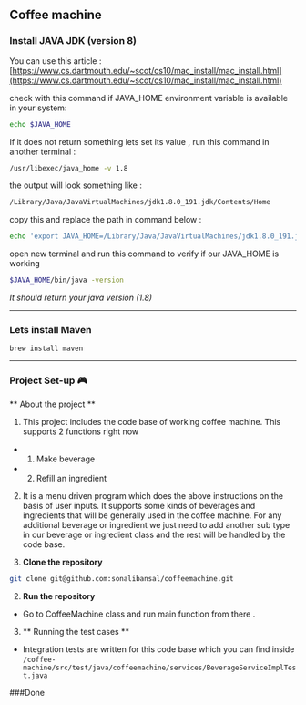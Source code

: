 ## Coffee machine

### Install JAVA JDK (version 8)
You can use this article : [https://www.cs.dartmouth.edu/~scot/cs10/mac_install/mac_install.html](https://www.cs.dartmouth.edu/~scot/cs10/mac_install/mac_install.html)

check with this command if JAVA_HOME environment variable is available in your system:
```sh
echo $JAVA_HOME
```
If it does not return something lets set its value , run this command in another terminal :
```sh
/usr/libexec/java_home -v 1.8
```
the output will look something like :
```sh
/Library/Java/JavaVirtualMachines/jdk1.8.0_191.jdk/Contents/Home
```
copy this and replace the path in command below :
```sh
echo 'export JAVA_HOME=/Library/Java/JavaVirtualMachines/jdk1.8.0_191.jdk/Contents/Home' >> ~/.bash_profile
```
open new terminal and run this command to verify if our JAVA_HOME is working
```sh
$JAVA_HOME/bin/java -version
```
*It should return your java version (1.8)*

---
### Lets install Maven

    brew install maven
---
###  Project Set-up 🎮

** About the project **
1. This project includes the code base of working coffee machine. This supports 2 functions right now
- 1. Make beverage
- 2. Refill an ingredient

2. It is a menu driven program which does the above instructions on the basis of user inputs. It supports some kinds of beverages and ingredients that will be generally used in the coffee machine. For any additional beverage or ingredient we just need to add another sub type in our beverage or ingredient class and the rest will be handled by the code base.

1. **Clone the repository**
```sh
git clone git@github.com:sonalibansal/coffeemachine.git
```
2. **Run the repository**
- Go to CoffeeMachine class and run main function from there .

3. ** Running the test cases **
- Integration tests are written for this code base which you can find inside
```/coffee-machine/src/test/java/coffeemachine/services/BeverageServiceImplTest.java```

###Done


